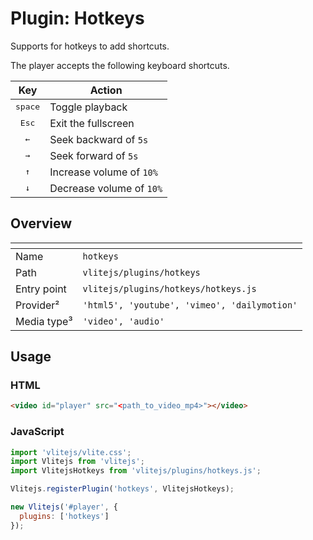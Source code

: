 # Plugin: Hotkeys

Supports for hotkeys to add shortcuts.

The player accepts the following keyboard shortcuts.

|        Key        | Action                   |
| :---------------: | ------------------------ |
| <kbd>space</kbd>  | Toggle playback          |
|  <kbd>Esc</kbd>   | Exit the fullscreen      |
| <kbd>&larr;</kbd> | Seek backward of `5s`    |
| <kbd>&rarr;</kbd> | Seek forward of `5s`     |
| <kbd>&uarr;</kbd> | Increase volume of `10%` |
| <kbd>&darr;</kbd> | Decrease volume of `10%` |

## Overview

| <!-- -->         | <!-- -->                                     |
| ---------------- | -------------------------------------------- |
| Name             | `hotkeys`                                    |
| Path             | `vlitejs/plugins/hotkeys`                    |
| Entry point      | `vlitejs/plugins/hotkeys/hotkeys.js`         |
| Provider&sup2;   | `'html5', 'youtube', 'vimeo', 'dailymotion'` |
| Media type&sup3; | `'video', 'audio'`                           |

## Usage

### HTML

```html
<video id="player" src="<path_to_video_mp4>"></video>
```

### JavaScript

```js
import 'vlitejs/vlite.css';
import Vlitejs from 'vlitejs';
import VlitejsHotkeys from 'vlitejs/plugins/hotkeys.js';

Vlitejs.registerPlugin('hotkeys', VlitejsHotkeys);

new Vlitejs('#player', {
  plugins: ['hotkeys']
});
```
